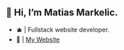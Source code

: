 <h2>👋 <b>Hi</b>, I’m Matias Markelic.</h2>


- 🫐 | Fullstack website developer.
- 🔗 | <a href='https://mqrkelich.live'>My Website</a>

